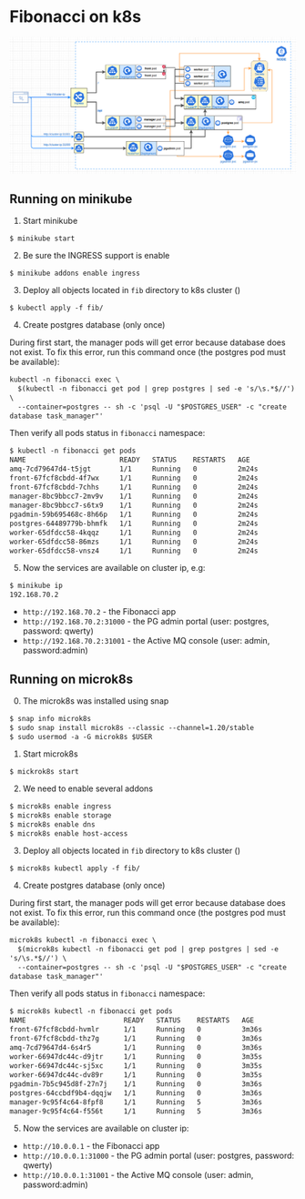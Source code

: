 # Fibonacci on k8s
![](fibonacci-k8s.png)
## Running on minikube

1. Start minikube
```
$ minikube start
```

2. Be sure the INGRESS support is enable
```
$ minikube addons enable ingress
```

3. Deploy all objects located in `fib` directory to k8s cluster ()
```
$ kubectl apply -f fib/
```

4. Create postgres database (only once)
   
During first start, the manager pods will get error because database does not exist. To fix this error, run this command once (the postgres pod must be available):
```
kubectl -n fibonacci exec \
  $(kubectl -n fibonacci get pod | grep postgres | sed -e 's/\s.*$//') \
  --container=postgres -- sh -c 'psql -U "$POSTGRES_USER" -c "create database task_manager"'
```

Then verify all pods status in `fibonacci` namespace:
```
$ kubectl -n fibonacci get pods
NAME                       READY   STATUS    RESTARTS   AGE
amq-7cd79647d4-t5jgt       1/1     Running   0          2m24s
front-67fcf8cbdd-4f7wx     1/1     Running   0          2m24s
front-67fcf8cbdd-7chhs     1/1     Running   0          2m24s
manager-8bc9bbcc7-2mv9v    1/1     Running   0          2m24s
manager-8bc9bbcc7-s6tx9    1/1     Running   0          2m24s
pgadmin-59b695468c-8h66p   1/1     Running   0          2m24s
postgres-64489779b-bhmfk   1/1     Running   0          2m24s
worker-65dfdcc58-4kqqz     1/1     Running   0          2m24s
worker-65dfdcc58-86mzs     1/1     Running   0          2m24s
worker-65dfdcc58-vnsz4     1/1     Running   0          2m24s
```

5. Now the services are available on cluster ip, e.g:
```
$ minikube ip
192.168.70.2
```
- `http://192.168.70.2` - the Fibonacci app
- `http://192.168.70.2:31000` - the PG admin portal (user: postgres, password: qwerty)
- `http://192.168.70.2:31001` - the Active MQ console (user: admin, password:admin)

## Running on microk8s

0. The microk8s was installed using snap
```
$ snap info microk8s
$ sudo snap install microk8s --classic --channel=1.20/stable
$ sudo usermod -a -G microk8s $USER
```

1. Start microk8s
```
$ mickrok8s start
```

2. We need to enable several addons
```
$ microk8s enable ingress
$ microk8s enable storage
$ microk8s enable dns
$ microk8s enable host-access
```

3. Deploy all objects located in `fib` directory to k8s cluster ()
```
$ microk8s kubectl apply -f fib/
```

4. Create postgres database (only once)
   
During first start, the manager pods will get error because database does not exist. To fix this error, run this command once (the postgres pod must be available):
```
microk8s kubectl -n fibonacci exec \
  $(microk8s kubectl -n fibonacci get pod | grep postgres | sed -e 's/\s.*$//') \
  --container=postgres -- sh -c 'psql -U "$POSTGRES_USER" -c "create database task_manager"'
```

Then verify all pods status in `fibonacci` namespace:
```
$ microk8s kubectl -n fibonacci get pods
NAME                        READY   STATUS    RESTARTS   AGE
front-67fcf8cbdd-hvmlr      1/1     Running   0          3m36s
front-67fcf8cbdd-thz7g      1/1     Running   0          3m36s
amq-7cd79647d4-6s4r5        1/1     Running   0          3m36s
worker-66947dc44c-d9jtr     1/1     Running   0          3m35s
worker-66947dc44c-sj5xc     1/1     Running   0          3m35s
worker-66947dc44c-dv89r     1/1     Running   0          3m35s
pgadmin-7b5c945d8f-27n7j    1/1     Running   0          3m36s
postgres-64ccbdf9b4-dqqjw   1/1     Running   0          3m36s
manager-9c95f4c64-8fpf8     1/1     Running   5          3m36s
manager-9c95f4c64-f556t     1/1     Running   5          3m36s
```

5. Now the services are available on cluster ip:

- `http://10.0.0.1` - the Fibonacci app
- `http://10.0.0.1:31000` - the PG admin portal (user: postgres, password: qwerty)
- `http://10.0.0.1:31001` - the Active MQ console (user: admin, password:admin)